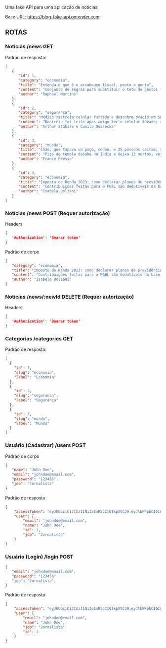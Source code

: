 Uma fake API para uma aplicação de notícias

Base URL: https://blog-fake-api.onrender.com

## ROTAS

### Notícias /news GET

Padrão de resposta:

```json
[
   {
      "id": 1,
      "category": "economia",
      "title": "Entenda o que é o arcabouço fiscal, ponto a ponto",
      "content": "Conjunto de regras para substituir o teto de gastos foi divulgado nesta quinta-feira pela equipe econômica. Objetivo é permitir gastos considerados prioritários e possibilitar o aumento dos investimentos públicos, mas sem gerar descontrole nas contas do governo.",
      "author": "Raphael Martins"
   },
   {
      "id": 2,
      "category": "seguranca",
      "title": "Médico rastreia celular furtado e descobre prédio em SP com centenas de alertas de aparelhos roubados",
      "content": "Rastreio foi feito após amigo ter o celular levado; rastreadores de outros aparelhos levados por criminosos apontavam para o mesmo local no Centro da cidade. Espaço foi alvo de busca e apreensão na terça-feira.",
      "author": "Arthur Stabile e Camila Quaresma"
   },
   {
      "id": 3,
      "category": "mundo",
      "title": "Chão, que tapava um poço, cedeu, e 25 pessoas caíram, segundo autoridades. Caso aconteceu em Indore, no centro do país, que celebra esta semana um festival hindu.",
      "content": "Piso de templo desaba na Índia e deixa 13 mortos; veja vídeo.",
      "author": "France Presse"
   },
   {
      "id": 4,
      "category": "economia",
      "title": "Imposto de Renda 2023: como declarar planos de previdência PGBL e VGBL.",
      "content": "Contribuições feitas para o PGBL são dedutíveis da base de cálculo do IR 2023 em até 12% da renda bruta tributável anual. Já o VGBL não permite o desconto.",
      "author": "Isabela Bolzani"
   }
]
```

### Notícias /news POST (Requer autorização)

Headers

```json
{
   'Authorization': 'Bearer token'
}
```

Padrão de corpo

```json
{ 
   "category": "economia",
   "title": "Imposto de Renda 2023: como declarar planos de previdência PGBL e VGBL.",
   "content": "Contribuições feitas para o PGBL são dedutíveis da base de cálculo do IR 2023 em até 12% da renda bruta tributável anual. Já o VGBL não permite o desconto.",
   "author": "Isabela Bolzani"
}
```


### Notícias /news/:newId DELETE (Requer autorização)

Headers

```json
{
   'Authorization': 'Bearer token'
}
```

### Categorias /categories GET

Padrão de resposta:

```json
[
  {
    "id": 1,
    "slug": "economia",
    "label": "Economia"
  },
  {
    "id": 2,
    "slug": "seguranca",
    "label": "Segurança"
  },
  {
    "id": 3,
    "slug": "mundo",
    "label": "Mundo"
  }
]
```

### Usuário (Cadastrar) /users POST 

Padrão de corpo

```json
{
   "name": "John Doe",
   "email": "johndoe@email.com",
   "password": "123456",
   "job": "Jornalista"
}
```

Padrão de resposta

```json
{
	"accessToken": "eyJhbGciOiJIUzI1NiIsInR5cCI6IkpXVCJ9.eyJlbWFpbCI6ImpvaG5kb2VAZW1haWwuY29tIiwiaWF0IjoxNjgxMjI2MzU1LCJleHAiOjE2ODEyMjk5NTUsInN1YiI6IjIifQ.HoHzAjg6luV9k6v8zHyewSTHsUnAKDBIbFiIS0r_joM",
	"user": {
		"email": "johndoe@email.com",
		"name": "John Doe",
		"id": 1,
		"job": "Jornalista"
	}
}
```

### Usuário (Login) /login POST 

```json
{
   "email": "johndoe@email.com",
   "password": "123456"
   "job": "Jornalista",
}
```

Padrão de resposta

```json
{
	"accessToken": "eyJhbGciOiJIUzI1NiIsInR5cCI6IkpXVCJ9.eyJlbWFpbCI6ImpvaG5kb2VAZW1haWwuY29tIiwiaWF0IjoxNjgxMjI2MzU1LCJleHAiOjE2ODEyMjk5NTUsInN1YiI6IjIifQ.HoHzAjg6luV9k6v8zHyewSTHsUnAKDBIbFiIS0r_joM",
	"user": {
		"email": "johndoe@email.com",
		"name": "John Doe",
		"job": "Jornalista",
		"id": 1
	}
}
```
